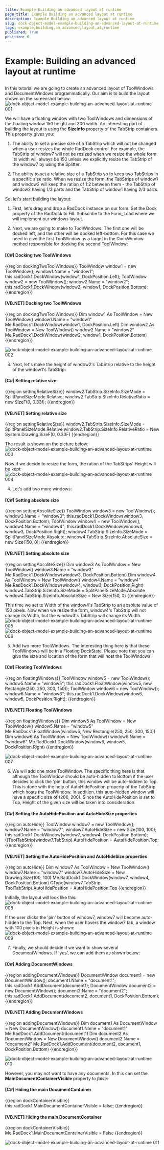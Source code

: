 ```yaml
---
title: Example Building an advanced layout at runtime
page_title: Example Building an advanced layout at runtime
description: Example Building an advanced layout at runtime
slug: dock-object-model-example-building-an-advanced-layout-at-runtime
tags: example,building,an,advanced,layout,at,runtime
published: True
position: 6
---
```


# Example: Building an advanced layout at runtime



## 

In this tutorial we are going to create an advanced layout of ToolWindows and DocumentWindows programmatically. Our aim is to build the layout shown on the screenshot below:![dock-object-model-example-building-an-advanced-layout-at-runtime 001](images/dock-object-model-example-building-an-advanced-layout-at-runtime001.png)

We will have a floating window with two ToolWindows and dimensions of the floating window 150 height and 300 width. An interesting part of building the layout is using the __SizeInfo__ property of the TabStrip containers. This property gives you:

1. The ability to set a precise size of a TabStrip which will not be changed when a user resizes the whole RadDock control. For example, the TabStrip of window7 will not be resized when we resize the whole form. Its width will always be 150 unless we explicitly resize the TabStrip of the window7 by using the Splitter. 

1. The ability to set a relative size of a TabStrip so to keep two TabStrips in a specific size ratio. When we resize the form, the TabStrips of window1 and window2 will keep the ration of 1:2 between them - the TabStrip of window2 having 1/3 parts and the TabStrip of window1 having 2/3 parts. 

So, let's start building the layout:

1. First, let's drag and drop a RadDock instance on our form. Set the Dock property of the RadDock to Fill. Subscribe to the Form_Load where we will implement our windows layout.

2. Next, we are going to make to ToolWindows. The first one will be docked left, and the other will be docked left-bottom. For this case we need to give the first ToolWindow as a target in the DockWindow method responsible for docking the second ToolWindow:

#### __[C#] Docking two ToolWindows__

{{region dockingTwoToolWindows}}
	            ToolWindow window1 = new ToolWindow();
	            window1.Name = "window1";
	            this.radDock1.DockWindow(window1, DockPosition.Left);
	            ToolWindow window2 = new ToolWindow();
	            window2.Name = "window2";
	            this.radDock1.DockWindow(window2, window1, DockPosition.Bottom);
	{{endregion}}



#### __[VB.NET] Docking two ToolWindows__

{{region dockingTwoToolWindows}}
	        Dim window1 As ToolWindow = New ToolWindow()
	        window1.Name = "window1"
	        Me.RadDock1.DockWindow(window1, DockPosition.Left)
	        Dim window2 As ToolWindow = New ToolWindow()
	        window2.Name = "window2"
	        Me.RadDock1.DockWindow(window2, window1, DockPosition.Bottom)
	{{endregion}}

![dock-object-model-example-building-an-advanced-layout-at-runtime 002](images/dock-object-model-example-building-an-advanced-layout-at-runtime002.png)

3. Next, let's make the height of window2's TabStrip relative to the height of the window1's TabStrip:

#### __[C#] Setting relative size__

{{region settingRelativeSize}}
	            window2.TabStrip.SizeInfo.SizeMode = SplitPanelSizeMode.Relative;
	            window2.TabStrip.SizeInfo.RelativeRatio = new SizeF(0, 0.33f);
	{{endregion}}



#### __[VB.NET] Setting relative size__

{{region settingRelativeSize}}
	        window2.TabStrip.SizeInfo.SizeMode = SplitPanelSizeMode.Relative
	        window2.TabStrip.SizeInfo.RelativeRatio = New System.Drawing.SizeF(0, 0.33F)
	{{endregion}}



The result is shown on the picture below:![dock-object-model-example-building-an-advanced-layout-at-runtime 003](images/dock-object-model-example-building-an-advanced-layout-at-runtime003.png)

Now if we decide to resize the form, the ration of the TabStrips' Height will be kept:![dock-object-model-example-building-an-advanced-layout-at-runtime 004](images/dock-object-model-example-building-an-advanced-layout-at-runtime004.png)



4. Let's add two more windows:

#### __[C#] Setting absolute size__

{{region settingAbsoliteSize}}
	            ToolWindow window3 = new ToolWindow();
	            window3.Name = "window3";
	            this.radDock1.DockWindow(window3, DockPosition.Bottom);
	            ToolWindow window4 = new ToolWindow();
	            window4.Name = "window4";
	            this.radDock1.DockWindow(window4, window3, DockPosition.Right);
	            window4.TabStrip.SizeInfo.SizeMode = SplitPanelSizeMode.Absolute;
	            window4.TabStrip.SizeInfo.AbsoluteSize = new Size(150, 0);
	{{endregion}}



#### __[VB.NET] Setting absolute size__

{{region settingAbsoliteSize}}
	        Dim window3 As ToolWindow = New ToolWindow()
	        window3.Name = "window3"
	        Me.RadDock1.DockWindow(window3, DockPosition.Bottom)
	        Dim window4 As ToolWindow = New ToolWindow()
	        window4.Name = "window4"
	        Me.RadDock1.DockWindow(window4, window3, DockPosition.Right)
	        window4.TabStrip.SizeInfo.SizeMode = SplitPanelSizeMode.Absolute
	        window4.TabStrip.SizeInfo.AbsoluteSize = New Size(150, 0)
	{{endregion}}



This time we set to Width of the window4's TabStrip to an absolute value of 150 pixels. Now when we resize the form, window4's TabStrip will not change its Width, but the window3's TabStrip will change its Width.![dock-object-model-example-building-an-advanced-layout-at-runtime 005](images/dock-object-model-example-building-an-advanced-layout-at-runtime005.png)![dock-object-model-example-building-an-advanced-layout-at-runtime 006](images/dock-object-model-example-building-an-advanced-layout-at-runtime006.png)

5. Add two more ToolWindows. The interesting thing here is that these ToolWindows will be in a Floating DockState. Please note that you can give the size and location of the form that will host the ToolWindows:

#### __[C#] Floating ToolWindows__

{{region floatingWindows}}
	            ToolWindow window5 = new ToolWindow();
	            window5.Name = "window5";
	            this.radDock1.FloatWindow(window5, new Rectangle(250, 250, 300, 150));
	            ToolWindow window6 = new ToolWindow();
	            window6.Name = "window6";
	            this.radDock1.DockWindow(window6, window5, DockPosition.Right);
	{{endregion}}



#### __[VB.NET] Floating ToolWindows__

{{region floatingWindows}}
	        Dim window5 As ToolWindow = New ToolWindow()
	        window5.Name = "window5"
	        Me.RadDock1.FloatWindow(window5, New Rectangle(250, 250, 300, 150))
	        Dim window6 As ToolWindow = New ToolWindow()
	        window6.Name = "window6"
	        Me.RadDock1.DockWindow(window6, window5, DockPosition.Right)
	{{endregion}}

![dock-object-model-example-building-an-advanced-layout-at-runtime 007](images/dock-object-model-example-building-an-advanced-layout-at-runtime007.png)



6. We will add one more ToolWindow. The specific thing here is that although the ToolWindow should be auto-hidden to Bottom if the user decides to click the 'pin' button, this window will be auto-hidden to Top. This is done with the help of AutoHidePosition property of the TabStrip which hosts the ToolWindow. In addition, this auto-hidden window will have a specific size of (200, 200). Since the AutoHidePosition is set to Top, Height of the given size will be taken into consideration:

#### __[C#] Setting the AutoHidePosition and AutoHideSize properties__

{{region autoHide}}
	            ToolWindow window7 = new ToolWindow();
	            window7.Name = "window7";
	            window7.AutoHideSize = new Size(100, 100);
	            this.radDock1.DockWindow(window7, window4, DockPosition.Bottom);
	            ((ToolTabStrip)window7.TabStrip).AutoHidePosition = AutoHidePosition.Top;
	{{endregion}}



#### __[VB.NET] Setting the AutoHidePosition and AutoHideSize properties__

{{region autoHide}}
	        Dim window7 As ToolWindow = New ToolWindow()
	        window7.Name = "window7"
	        window7.AutoHideSize = New Drawing.Size(100, 100)
	        Me.RadDock1.DockWindow(window7, window4, DockPosition.Bottom)
	        CType(window7.TabStrip, ToolTabStrip).AutoHidePosition = AutoHidePosition.Top
	{{endregion}}



Initially, the layout will look like this:![dock-object-model-example-building-an-advanced-layout-at-runtime 008](images/dock-object-model-example-building-an-advanced-layout-at-runtime008.png)



If the user clicks the 'pin' button of window7, window7 will become auto-hidden to the Top. Next, when the user hovers the window7 tab, a window with 100 pixels in Height is shown:![dock-object-model-example-building-an-advanced-layout-at-runtime 009](images/dock-object-model-example-building-an-advanced-layout-at-runtime009.png)

7. Finally, we should decide if we want to show several DocumentWindows. If 'yes', we can add them as shown below:

#### __[C#] Adding DocumentWindows__

{{region addingDocumentWindows}}
	            DocumentWindow document1 = new DocumentWindow();
	            document1.Name = "document1";
	            this.radDock1.AddDocument(document1);
	            DocumentWindow document2 = new DocumentWindow();
	            document2.Name = "document2";
	            this.radDock1.AddDocument(document2, document1, DockPosition.Bottom);
	{{endregion}}



#### __[VB.NET] Adding DocumentWindows__

{{region addingDocumentWindows}}
	        Dim document1 As DocumentWindow = New DocumentWindow()
	        document1.Name = "document1"
	        Me.RadDock1.AddDocument(document1)
	        Dim document2 As DocumentWindow = New DocumentWindow()
	        document2.Name = "document2"
	        Me.RadDock1.AddDocument(document2, document1, DockPosition.Bottom)
	{{endregion}}

![dock-object-model-example-building-an-advanced-layout-at-runtime 010](images/dock-object-model-example-building-an-advanced-layout-at-runtime010.png)

However, you may not want to have any documents. In this can set the __MainDocumentContainerVisible__ property to *false*:

#### __[C#] Hiding the main DocumentContainer__

{{region dockContainerVisible}}
	            this.radDock1.MainDocumentContainerVisible = false;
	{{endregion}}



#### __[VB.NET] Hiding the main DocumentContainer__

{{region dockContainerVisible}}
	        Me.RadDock1.MainDocumentContainerVisible = False
	{{endregion}}

![dock-object-model-example-building-an-advanced-layout-at-runtime 011](images/dock-object-model-example-building-an-advanced-layout-at-runtime011.png)
